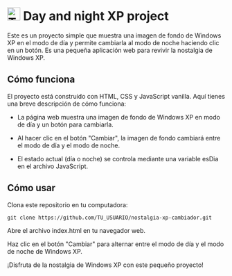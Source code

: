 
# <img src="https://freesvg.org/img/primary-samba-server.png" alt="Texto alternativo" width="30"/> Day and night XP project    

Este es un proyecto simple que muestra una imagen de fondo de Windows XP en el modo de día y permite cambiarla al modo de noche haciendo clic en un botón. Es una pequeña aplicación web para revivir la nostalgia de Windows XP.

## Cómo funciona

El proyecto está construido con HTML, CSS y JavaScript vanilla. Aquí tienes una breve descripción de cómo funciona:

- La página web muestra una imagen de fondo de Windows XP en modo de día y un botón para cambiarla.

- Al hacer clic en el botón "Cambiar", la imagen de fondo cambiará entre el modo de día y el modo de noche.

- El estado actual (día o noche) se controla mediante una variable esDia en el archivo JavaScript.

## Cómo usar

Clona este repositorio en tu computadora:

```git clone https://github.com/TU_USUARIO/nostalgia-xp-cambiador.git ```

Abre el archivo index.html en tu navegador web.

Haz clic en el botón "Cambiar" para alternar entre el modo de día y el modo de noche de Windows XP.

¡Disfruta de la nostalgia de Windows XP con este pequeño proyecto!
